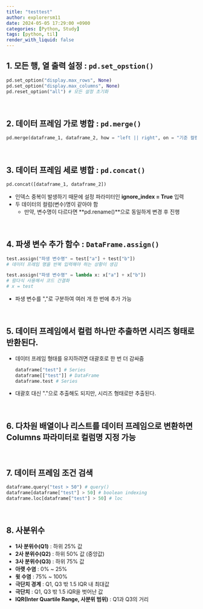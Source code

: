 ```yaml
---
title: "testtest"
author: explorersm11
date: 2024-05-05 17:29:00 +0900
categories: [Python, Study]
tags: [python, til]
render_with_liquid: false
---  
```


## 1. 모든 행, 열 출력 설정 : `pd.set_opstion()`
```python
pd.set_option("display.max_rows", None)
pd.set_option("display.max_columns", None)
pd.reset_option("all") # 모든 설정 초기화
```

<br>
    
## 2. 데이터 프레임 가로 병합 : `pd.merge()`

```python
pd.merge(dataframe_1, dataframe_2, how = "left || right", on = "기준 컬럼")
```

<br>

## 3. 데이터 프레임 세로 병합 : `pd.concat()`

```python
pd.concat([dataframe_1, dataframe_2])
```
- 인덱스 중복이 발생하기 때문에 설정 파라미터인 **ignore_index = True** 입력
- 두 데이터의 컬럼(변수)명이 같아야 함
    - 만약, 변수명이 다르다면 **pd.rename()**으로 동일하게 변경 후 진행

<br>

## 4. 파생 변수 추가 함수 : `DataFrame.assign()`

```python
test.assign("파생 변수명" = test["a"] + test["b"])
# 데이터 프레임 명을 반복 입력해야 하는 상황이 생김

test.assign("파생 변수명" = lambda x: x["a"] + x["b"])
# 람다식 사용해서 코드 간결화
# x = test 
```
- 파생 변수를 ","로 구분하여 여러 개 한 번에 추가 가능

<br>

## 5. 데이터 프레임에서 컬럼 하나만 추출하면 시리즈 형태로 반환된다.
- 데이터 프레임 형태를 유지하려면 대괄호로 한 번 더 감싸줌
    ```python
    dataframe["test"] # Series
    dataframe[["test"]] # DataFrame
    dataframe.test # Series
    ```
- 대괄호 대신 "."으로 추출해도 되지만, 시리즈 형태로만 추출된다.

<br>

## 6. 다차원 배열이나 리스트를 데이터 프레임으로 변환하면 Columns 파라미터로 컬럼명 지정 가능

<br>

## 7. 데이터 프레임 조건 검색
```python
dataframe.query("test > 50") # query()
dataframe[dataframe["test"] > 50] # boolean indexing
dataframe.loc[dataframe["test"] > 50] # loc
```

<br>

## 8. 사분위수
- **1사 분위수(Q1)** : 하위 25% 값
- **2사 분위수(Q2)** : 하위 50% 값 (중앙값)
- **3사 분위수(Q3)** : 하위 75% 값
- **아랫 수염** : 0% ~ 25%
- **윗 수염** : 75% ~ 100%
- **극단치 경계** : Q1, Q3 밖 1.5 IQR 내 최대값
- **극단치** : Q1, Q3 밖 1.5 iQR을 벗어난 값
- **IQR(Inter Quartile Range, 사분위 범위)** : Q1과 Q3의 거리